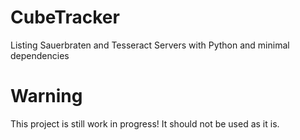 # CubeTracker
Listing Sauerbraten and Tesseract Servers with Python and minimal dependencies

# Warning
This project is still work in progress!
It should not be used as it is.
